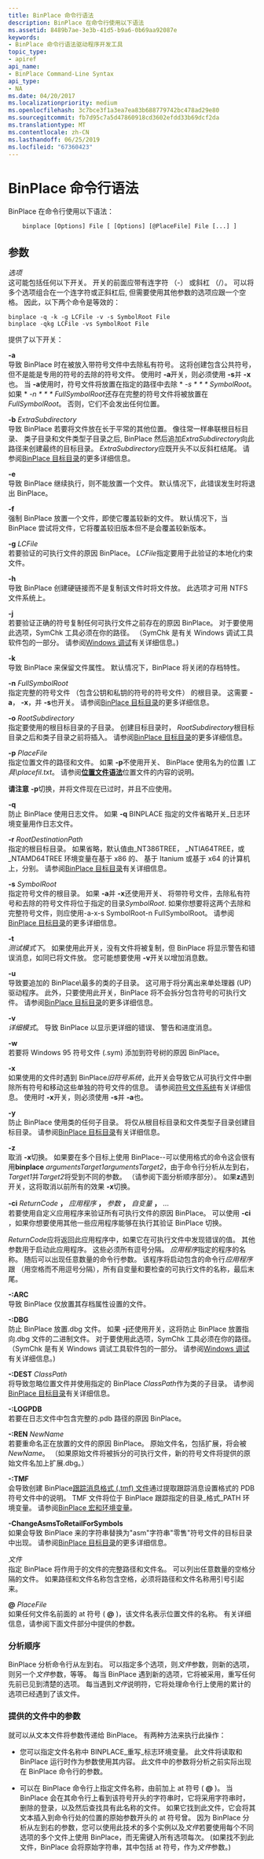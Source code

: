 ```yaml
---
title: BinPlace 命令行语法
description: BinPlace 在命令行使用以下语法
ms.assetid: 8489b7ae-3e3b-41d5-b9a6-0b69aa92087e
keywords:
- BinPlace 命令行语法驱动程序开发工具
topic_type:
- apiref
api_name:
- BinPlace Command-Line Syntax
api_type:
- NA
ms.date: 04/20/2017
ms.localizationpriority: medium
ms.openlocfilehash: 3c7bce3f1a3ea7ea83b688779742bc478ad29e80
ms.sourcegitcommit: fb7d95c7a5d47860918cd3602efdd33b69dcf2da
ms.translationtype: MT
ms.contentlocale: zh-CN
ms.lasthandoff: 06/25/2019
ms.locfileid: "67360423"
---
```

# <a name="binplace-command-line-syntax"></a>BinPlace 命令行语法


BinPlace 在命令行使用以下语法：

```
    binplace [Options] File [ [Options] [@PlaceFile] File [...] ]
```

## <a name="span-idddk_binplace_command_line_syntax_toolsspanspan-idddk_binplace_command_line_syntax_toolsspanparameters"></a><span id="ddk_binplace_command_line_syntax_tools"></span><span id="DDK_BINPLACE_COMMAND_LINE_SYNTAX_TOOLS"></span>参数


<span id="_______Options______"></span><span id="_______options______"></span><span id="_______OPTIONS______"></span> *选项*   
这可能包括任何以下开关。 开关的前面应带有连字符 （-） 或斜杠 （/）。 可以将多个选项组合在一个连字符或正斜杠后, 但需要使用其他参数的选项应跟一个空格。 因此，以下两个命令是等效的：

```
binplace -q -k -g LCFile -v -s SymbolRoot File 
binplace -qkg LCFile -vs SymbolRoot File 
```

提供了以下开关：

<span id="-a"></span><span id="-A"></span> **-a**  
导致 BinPlace 时在被放入带符号文件中去除私有符号。 这将创建包含公共符号，但不是能是专用的符号的去除的符号文件。 使用时 **-a**开关，则必须使用 **-s**并 **-x**也。 当 **-a**使用时，符号文件将放置在指定的路径中去除 * *-s * * * SymbolRoot*。 如果 * *-n * * * FullSymbolRoot*还存在完整的符号文件将被放置在*FullSymbolRoot*。 否则，它们不会发出任何位置。

<span id="-b_ExtraSubdirectory"></span><span id="-b_extrasubdirectory"></span><span id="-B_EXTRASUBDIRECTORY"></span> **-b** *ExtraSubdirectory*  
导致 BinPlace 若要将文件放在长于平常的其他位置。 像往常一样串联根目标目录、 类子目录和文件类型子目录之后, BinPlace 然后追加*ExtraSubdirectory*向此路径来创建最终的目标目录。 *ExtraSubdirectory*应既开头不以反斜杠结尾。 请参阅[BinPlace 目标目录](binplace-destination-directories.md)的更多详细信息。

<span id="-e"></span><span id="-E"></span> **-e**  
导致 BinPlace 继续执行，则不能放置一个文件。 默认情况下，此错误发生时将退出 BinPlace。

<span id="-f"></span><span id="-F"></span> **-f**  
强制 BinPlace 放置一个文件，即使它覆盖较新的文件。 默认情况下，当 BinPlace 尝试将文件，它将覆盖较旧版本但不是会覆盖较新版本。

<span id="-g_LCFile"></span><span id="-g_lcfile"></span><span id="-G_LCFILE"></span> **-g** *LCFile*  
若要验证的可执行文件的原因 BinPlace。 *LCFile*指定要用于此验证的本地化约束文件。

<span id="-h"></span><span id="-H"></span> **-h**  
导致 BinPlace 创建硬链接而不是复制该文件时将文件放。 此选项才可用 NTFS 文件系统上。

<span id="-j"></span><span id="-J"></span> **-j**  
若要验证正确的符号复制任何可执行文件之前存在的原因 BinPlace。 对于要使用此选项，SymChk 工具必须在你的路径。 （SymChk 是有关 Windows 调试工具软件包的一部分。 请参阅[Windows 调试](https://docs.microsoft.com/windows-hardware/drivers/debugger/index)有关详细信息。)

<span id="-k"></span><span id="-K"></span> **-k**  
导致 BinPlace 来保留文件属性。 默认情况下，BinPlace 将关闭的存档特性。

<span id="-n_FullSymbolRoot"></span><span id="-n_fullsymbolroot"></span><span id="-N_FULLSYMBOLROOT"></span> **-n** *FullSymbolRoot*  
指定完整的符号文件 （包含公钥和私钥的符号的符号文件） 的根目录。 这需要 **-a**， **-x**，并 **-s**也开关。 请参阅[BinPlace 目标目录](binplace-destination-directories.md)的更多详细信息。

<span id="-o_RootSubdirectory"></span><span id="-o_rootsubdirectory"></span><span id="-O_ROOTSUBDIRECTORY"></span> **-o** *RootSubdirectory*  
指定要使用的根目标目录的子目录。 创建目标目录时， *RootSubdirectory*根目标目录之后和类子目录之前将插入。 请参阅[BinPlace 目标目录](binplace-destination-directories.md)的更多详细信息。

<span id="-p_PlaceFile"></span><span id="-p_placefile"></span><span id="-P_PLACEFILE"></span> **-p** *PlaceFile*  
指定位置文件的路径和文件。 如果 **-p**不使用开关、 BinPlace 使用名为的位置 *\\工具\\placefil.txt*。 请参阅[**位置文件语法**](place-file-syntax.md)位置文件的内容的说明。

**请注意** **-p**切换，并将文件现在已过时，并且不应使用。



<span id="-q"></span><span id="-Q"></span> **-q**  
防止 BinPlace 使用日志文件。 如果 **-q** BINPLACE 指定的文件省略开关\_日志环境变量用作日志文件。

<span id="-r_RootDestinationPath"></span><span id="-r_rootdestinationpath"></span><span id="-R_ROOTDESTINATIONPATH"></span> **-r** *RootDestinationPath*  
指定的根目标目录。 如果省略，默认值由\_NT386TREE， \_NTIA64TREE，或\_NTAMD64TREE 环境变量在基于 x86 的、 基于 Itanium 或基于 x64 的计算机上，分别。 请参阅[BinPlace 目标目录](binplace-destination-directories.md)有关详细信息。

<span id="-s_SymbolRoot"></span><span id="-s_symbolroot"></span><span id="-S_SYMBOLROOT"></span> **-s** *SymbolRoot*  
指定符号文件的根目录。 如果 **-a**并 **-x**还使用开关、 将带符号文件，去除私有符号和去除的符号文件将位于指定的目录*SymbolRoot*. 如果你想要将这两个去除和完整符号文件，则应使用-a-x-s SymbolRoot-n FullSymbolRoot。 请参阅[BinPlace 目标目录](binplace-destination-directories.md)的更多详细信息。

<span id="-t"></span><span id="-T"></span> **-t**  
*测试模式下*。 如果使用此开关，没有文件将被复制，但 BinPlace 将显示警告和错误消息，如同已将文件放。 您可能想要使用 **-v**开关以增加消息数。

<span id="-u"></span><span id="-U"></span> **-u**  
导致要追加的 BinPlace\\最多的类的子目录。 这可用于将分离出来单处理器 (UP) 驱动程序。 此外，只要使用此开关，BinPlace 将不会拆分包含符号的可执行文件。 请参阅[BinPlace 目标目录](binplace-destination-directories.md)的更多详细信息。

<span id="-v"></span><span id="-V"></span> **-v**  
*详细模式*。 导致 BinPlace 以显示更详细的错误、 警告和进度消息。

<span id="-w"></span><span id="-W"></span> **-w**  
若要将 Windows 95 符号文件 (.sym) 添加到符号树的原因 BinPlace。

<span id="-x"></span><span id="-X"></span> **-x**  
如果使用的文件时遇到 BinPlace*旧符号系统*，此开关会导致它从可执行文件中删除所有符号和移动这些单独的符号文件的信息。 请参阅[符号文件系统](symbol-file-systems.md)有关详细信息。 使用时 **-x**开关，则必须使用 **-s**并 **-a**也。

<span id="-y"></span><span id="-Y"></span> **-y**  
防止 BinPlace 使用类的任何子目录。 将仅从根目标目录和文件类型子目录创建目标目录。 请参阅[BinPlace 目标目录](binplace-destination-directories.md)有关详细信息。

<span id="-z"></span><span id="-Z"></span> **-z**  
取消 **-x**切换。 如果要在多个目标上使用 BinPlace--可以使用格式的命令这会很有用**binplace** *argumentsTarget1argumentsTarget2*，由于命令行分析从左到右，*Target1*并*Target2*将受到不同的参数。 （请参阅下面分析顺序部分）。 如果**z**遇到开关，这将取消以前所有的效果 **-x**切换。

<span id="-ci_ReturnCode_Application_Argument_Argument__..._"></span><span id="-ci_returncode_application_argument_argument__..._"></span><span id="-CI_RETURNCODE_APPLICATION_ARGUMENT_ARGUMENT__..._"></span> **-ci** <em>ReturnCode</em> **，** <em>应用程序</em> **，** <em>参数</em> **，** <em>自变量</em> **，** ...   
若要使用自定义应用程序来验证所有可执行文件的原因 BinPlace。 可以使用 **-ci** ，如果你想要使用其他一些应用程序能够在执行其验证 BinPlace 切换。

*ReturnCode*应将返回此应用程序中，如果它在可执行文件中发现错误的值。 其他参数用于启动此应用程序。 这些必须所有逗号分隔。 *应用程序*指定的程序的名称。 随后可以出现任意数量的命令行参数。 该程序将启动包含的命令行*应用程序*跟 （用空格而不用逗号分隔），所有自变量和要检查的可执行文件的名称，最后末尾。

<span id="-_ARC"></span><span id="-_arc"></span> **-:ARC**  
导致 BinPlace 仅放置其存档属性设置的文件。

<span id="-_DBG"></span><span id="-_dbg"></span> **-:DBG**  
防止 BinPlace 放置.dbg 文件。 如果 **-j**还使用开关，这将防止 BinPlace 放置指向.dbg 文件的二进制文件。 对于要使用此选项，SymChk 工具必须在你的路径。 （SymChk 是有关 Windows 调试工具软件包的一部分。 请参阅[Windows 调试](https://docs.microsoft.com/windows-hardware/drivers/debugger/index)有关详细信息。)

<span id="-_DEST_ClassPath"></span><span id="-_dest_classpath"></span><span id="-_DEST_CLASSPATH"></span> **-:DEST** *ClassPath*  
将导致忽略位置文件并使用指定的 BinPlace *ClassPath*作为类的子目录。 请参阅[BinPlace 目标目录](binplace-destination-directories.md)有关详细信息。

<span id="-_LOGPDB"></span><span id="-_logpdb"></span> **-:LOGPDB**  
若要在日志文件中包含完整的.pdb 路径的原因 BinPlace。

<span id="-_REN_NewName"></span><span id="-_ren_newname"></span><span id="-_REN_NEWNAME"></span> **-:REN** *NewName*  
若要重命名正在放置的文件的原因 BinPlace。 原始文件名，包括扩展，将会被*NewName*。 （如果原始文件将被拆分的可执行文件，新的符号文件将提供的原始文件名加上扩展.dbg。）

<span id="-_TMF"></span><span id="-_tmf"></span> **-:TMF**  
会导致创建 BinPlace[跟踪消息格式 (.tmf) 文件](trace-message-format-file.md)通过提取跟踪消息设置格式的 PDB 符号文件中的说明。 TMF 文件将位于 BinPlace 跟踪指定的目录\_格式\_PATH 环境变量。 请参阅[BinPlace 宏和环境变量](binplace-macros-and-environment-variables.md)。

<span id="-ChangeAsmsToRetailForSymbols"></span><span id="-changeasmstoretailforsymbols"></span><span id="-CHANGEASMSTORETAILFORSYMBOLS"></span> **-ChangeAsmsToRetailForSymbols**  
如果会导致 BinPlace 来的字符串替换为"asm"字符串"零售"符号文件的目标目录中出现。 请参阅[BinPlace 目标目录](binplace-destination-directories.md)的更多详细信息。

<span id="_______File______"></span><span id="_______file______"></span><span id="_______FILE______"></span> *文件*   
指定 BinPlace 将作用于的文件的完整路径和文件名。 可以列出任意数量的空格分隔的文件。 如果路径和文件名称包含空格，必须将路径和文件名称用引号引起来。

<span id="________PlaceFile______"></span><span id="________placefile______"></span><span id="________PLACEFILE______"></span> **@** <em>PlaceFile</em>   
如果任何文件名前面的 at 符号 ( **@** )，该文件名表示位置文件的名称。 有关详细信息，请参阅下面文件部分中提供的参数。

### <a name="span-idparsing_orderspanspan-idparsing_orderspanparsing-order"></a><span id="parsing_order"></span><span id="PARSING_ORDER"></span>分析顺序

BinPlace 分析命令行从左到右。 可以指定多个选项，则*文件*参数，则新的选项，则另一个*文件*参数，等等。 每当 BinPlace 遇到新的选项，它将被采用，重写任何先前已见到清楚的选项。 每当遇到*文件*说明符，它将处理命令行上使用的累计的选项已经遇到了该文件。

### <a name="span-idsupplying_parameters_in_a_filespanspan-idsupplying_parameters_in_a_filespansupplying-parameters-in-a-file"></a><span id="supplying_parameters_in_a_file"></span><span id="SUPPLYING_PARAMETERS_IN_A_FILE"></span>提供的文件中的参数

就可以从文本文件将参数传递给 BinPlace。 有两种方法来执行此操作：

-   您可以指定文件名称中 BINPLACE\_重写\_标志环境变量。 此文件将读取和 BinPlace 运行时作为参数使用其内容。 此文件中的参数将分析之前实际出现在 BinPlace 命令行的参数。

-   可以在 BinPlace 命令行上指定文件名称，由前加上 at 符号 ( **@** )。 当 BinPlace 会在其命令行上看到该符号开头的字符串时，它将采用字符串时，删除的登录，以及然后查找具有此名称的文件。 如果它找到此文件，它会将其文本插入到命令行处的位置的原始参数开头的 at 符号曾。 因为 BinPlace 分析从左到右的参数，您可以使用此技术的多个实例以及*文件*若要使用每个不同选项的多个文件上使用 BinPlace，而无需键入所有选项每次。 (如果找不到此文件，BinPlace 会将原始字符串，其中包括 at 符号，作为*文件*参数。)









